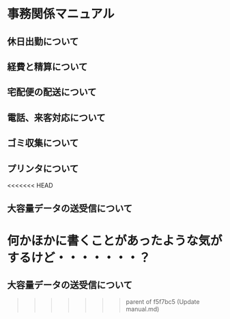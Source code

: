 # 事務関係マニュアル
## 休日出勤について
## 経費と精算について
## 宅配便の配送について
## 電話、来客対応について
## ゴミ収集について
## プリンタについて
<<<<<<< HEAD
## 大容量データの送受信について

何かほかに書くことがあったような気がするけど・・・・・・・？
=======
## 大容量データの送受信について
>>>>>>> parent of f5f7bc5 (Update manual.md)
